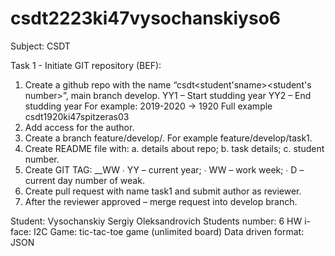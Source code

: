 # csdt2223ki47vysochanskiyso6
Subject: CSDT

Task 1 - Initiate GIT repository (BEF):
  1. Create a github repo with the name “csdt<YY1YY2><group><student'sname><student's number>”, main branch develop.
    YY1 – Start studding year
    YY2 – End studding year
    For example: 2019-2020 -> 1920
    Full example csdt1920ki47spitzeras03
  2. Add access for the author.
  3. Create a branch feature/develop/<task number>. For example
    feature/develop/task1.
  4. Create README file with:
    a. details about repo;
    b. task details;
    c. student number.
  5. Create GIT TAG: <PROJECT NAME>_<VERSION>_WW<YYWWD>
    ∙ YY – current year;
    ∙ WW – work week;
    ∙ D – current day number of weak.
  6. Create pull request with name task1 and submit author as reviewer.
  7. After the reviewer approved – merge request into develop branch.

Student:            Vysochanskiy Sergiy Oleksandrovich
Students number:    6
HW i-face:          I2C
Game:               tic-tac-toe game (unlimited board)
Data driven format: JSON
